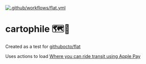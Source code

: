 [![.github/workflows/flat.yml](https://github.com/m-org/cartophile/actions/workflows/flat.yml/badge.svg?event=workflow_run)](https://github.com/mrgnw/cartophile/actions/workflows/flat.yml)
# cartophile 🗺️🥔

Created as a test for [githubocto/flat](https://github.com/githubocto/flat)

Uses actions to load [Where you can ride transit using Apple Pay](https://support.apple.com/en-us/HT207958)



